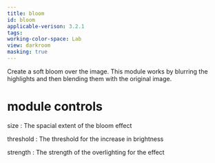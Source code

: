 ```yaml
---
title: bloom
id: bloom
applicable-verison: 3.2.1
tags: 
working-color-space: Lab 
view: darkroom
masking: true
---
```


Create a soft bloom over the image. This module works by blurring the highlights and then blending them with the original image.

# module controls

size
: The spacial extent of the bloom effect

threshold
: The threshold for the increase in brightness

strength
: The strength of the overlighting for the effect
